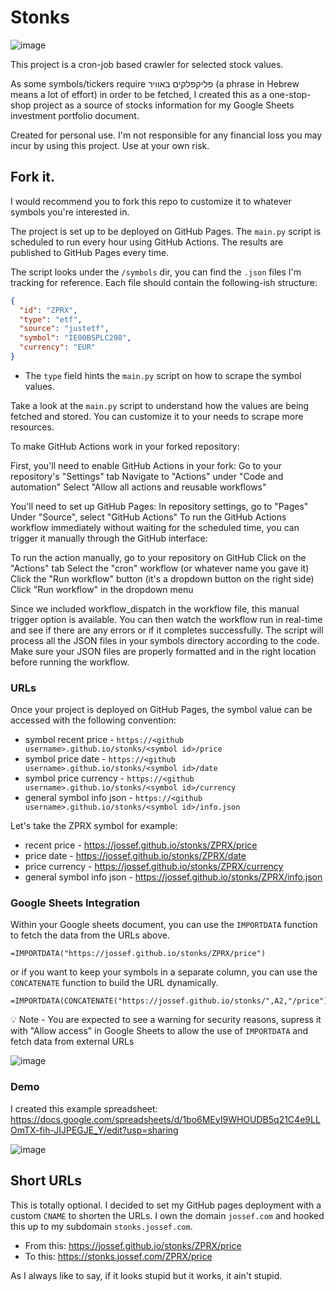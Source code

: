 # Stonks
![image](https://github.com/user-attachments/assets/e0089ccf-7a6d-4d85-808e-b90e7eefb4c0)

This project is a cron-job based crawler for selected stock values.

As some symbols/tickers require פליקפלקים באוויר (a phrase in Hebrew means a lot of effort) in order to be fetched, I created this as a one-stop-shop project as a source of stocks information for my Google Sheets investment portfolio document.

Created for personal use. I'm not responsible for any financial loss you may incur by using this project. Use at your own risk.



## Fork it.
I would recommend you to fork this repo to customize it to whatever symbols you're interested in.

The project is set up to be deployed on GitHub Pages. The `main.py` script is scheduled to run every hour using GitHub Actions. The results are published to GitHub Pages every time.

The script looks under the `/symbols` dir, you can find the `.json` files I'm tracking for reference. Each file should contain the following-ish structure:
```json
{
  "id": "ZPRX",
  "type": "etf",
  "source": "justetf",
  "symbol": "IE00BSPLC298",
  "currency": "EUR"
}
```
- The `type` field hints the `main.py` script on how to scrape the symbol values.

Take a look at the `main.py` script to understand how the values are being fetched and stored. You can customize it to your needs to scrape more resources.

To make GitHub Actions work in your forked repository:

First, you'll need to enable GitHub Actions in your fork:
Go to your repository's "Settings" tab
Navigate to "Actions" under "Code and automation"
Select "Allow all actions and reusable workflows"

You'll need to set up GitHub Pages:
In repository settings, go to "Pages"
Under "Source", select "GitHub Actions"
To run the GitHub Actions workflow immediately without waiting for the scheduled time, you can trigger it manually through the GitHub interface:

To run the action manually, go to your repository on GitHub
Click on the "Actions" tab
Select the "cron" workflow (or whatever name you gave it)
Click the "Run workflow" button (it's a dropdown button on the right side)
Click "Run workflow" in the dropdown menu

Since we included workflow_dispatch in the workflow file, this manual trigger option is available. You can then watch the workflow run in real-time and see if there are any errors or if it completes successfully.
The script will process all the JSON files in your symbols directory according to the code. Make sure your JSON files are properly formatted and in the right location before running the workflow.

### URLs
Once your project is deployed on GitHub Pages, the symbol value can be accessed with the following convention:
- symbol recent price - `https://<github username>.github.io/stonks/<symbol id>/price`
- symbol price date - `https://<github username>.github.io/stonks/<symbol id>/date`
- symbol price currency - `https://<github username>.github.io/stonks/<symbol id>/currency`
- general symbol info json - `https://<github username>.github.io/stonks/<symbol id>/info.json`

Let's take the ZPRX symbol for example:
- recent price - https://jossef.github.io/stonks/ZPRX/price
- price date - https://jossef.github.io/stonks/ZPRX/date
- price currency - https://jossef.github.io/stonks/ZPRX/currency
- general symbol info json - https://jossef.github.io/stonks/ZPRX/info.json

### Google Sheets Integration

Within your Google sheets document, you can use the `IMPORTDATA` function to fetch the data from the URLs above.

```
=IMPORTDATA("https://jossef.github.io/stonks/ZPRX/price")
```

or if you want to keep your symbols in a separate column, you can use the `CONCATENATE` function to build the URL dynamically.
```
=IMPORTDATA(CONCATENATE("https://jossef.github.io/stonks/",A2,"/price"))
```


💡 Note - You are expected to see a warning for security reasons, supress it with "Allow access" in Google Sheets to allow the use of `IMPORTDATA` and fetch data from external URLs 

![image](https://github.com/user-attachments/assets/6a631429-9418-4962-9d5a-3f8910334d9c)

### Demo

I created this example spreadsheet: https://docs.google.com/spreadsheets/d/1bo6MEyI9WHOUDB5q21C4e9LLOmTX-fih-JIJPEGJE_Y/edit?usp=sharing

![image](https://github.com/user-attachments/assets/cddf7155-e575-46d2-9929-4c781bfcdd91)

## Short URLs
This is totally optional. I decided to set my GitHub pages deployment with a custom `CNAME` to shorten the URLs. I own the domain `jossef.com` and hooked this up to my subdomain `stonks.jossef.com`.

- From this: https://jossef.github.io/stonks/ZPRX/price
- To this: https://stonks.jossef.com/ZPRX/price


As I always like to say, if it looks stupid but it works, it ain't stupid.
